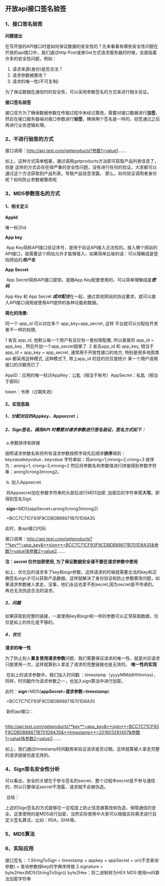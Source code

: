 ## 开放api接口签名验签

### 1、接口签名验签

**问题提出**

​	在写开放的API接口时是如何保证数据的安全性的？先来看看有哪些安全性问题在开放的api接口中，我们通过http Post或者Get方式请求服务器的时候，会面临着许多的安全性问题，例如：

1. 请求来源(身份)是否合法？
2. 请求参数被篡改？
3. 请求的唯一性(不可复制)

为了保证数据在通信时的安全性，可以采用参数签名的方式来进行相关验证。

**接口签名验签**

​	接口双方为了确保数据参数在传输过程中未经过篡改，需要对接口数据进行**加签**，然后在接口服务器端对接口参数进行**验签**，确保两个签名是一样的，验签通过之后再进行业务逻辑处理。

### 2、不进行验签的方式

接口调用：http://api.test.com/getproducts?参数1=value1.......

如上，这种方式简单粗暴，通过调用getproducts方法即可获取产品列表信息了，但是 这样的方式会存在很严重的安全性问题，没有进行任何的验证，大家都可以通过这个方法获取到产品列表，导致产品信息泄露。
那么，如何验证调用者身份呢？如何防止参数被篡改呢

### 3、MD5参数签名的方式

#### 1、相关定义

**AppId**

唯一标识id

**App key**

​	App Key简称API接口验证序号，是用于验证API接入合法性的。接入哪个网站的API接口，就需要这个网站允许才能够接入，如果简单比喻的话：可以理解成是登陆网站的***用户名*** 

**App Secret**

​	App Secret简称API接口密钥，是跟App Key配套使用的，可以简单理解成是***密码*** 

App Key 和 App Secret ***成对配合***在一起，通过其他网站的协议要求，就可以接入API接口调用或使用API提供的各种功能和数据。 

**简化的场景:**

同一个 app_id 可以对应多个 app_key+app_secret, 这样 平台就可以分配给开发者不一样的权限, 

1 省去 app_id, 他默认每一个用户有且仅有一套权限配置, 所以直接将 app_id = app_key , 然后外加一个app_secret就够了. 
2 省去app_id 和 app_key, 相当于 app_id = app_key = app_secret, 通常用于开放性接口的地方, 特别是很多地图类api 都采用这种模式, 这种模式下, 带上app_id 的目的仅仅是统计 某一个用户调用接口的次数而已了. 

AppID：应用的唯一标识AppKey：公匙（相当于账号）AppSecret：私匙（相当于密码）

token：令牌（过期失效）

#### 2、实现思路

##### 1、分配对应的Appkey、Appsecret；

##### 2、Sign签名，调用API 时需要对请求参数进行签名验证，签名方式如下： 

​    a.参数排序和拼接

​	 按照请求参数名称将所有请求参数按照字母先后顺序**排序**得到：keyvaluekeyvalue...keyvalue  字符串如：将arong=1,mrong=2,crong=3 排序为：arong=1, crong=3,mrong=2  然后将参数名和参数值进行拼接得到参数字符串：arong1crong3mrong2。 

​     b. 加入Appsecret

​	将Appsecret加在参数字符串的头部后进行MD5加密 ,加密后的字符串需**大写**。即得到签名Sign.

​	**sign**=MD5(appSecret+arong1crong3mrong2)

​		=BCC7C71CF93F9CDBDB88671B701D8A35

此时，新api接口代码:

接口调用：http://api.test.com/getproducts?**key**=app_key&**sign**=BCC7C71CF93F9CDBDB88671B701D8A35&参数1=value1&参数2=value2.......

**注：secret 仅作加密使用, 为了保证数据安全请不要在请求参数中使用**

如上，优化后的请求多了key和sign参数，这样请求的时候就需要合法的key和正确签名sign才可以获取产品数据。这样就解决了身份验证和防止参数篡改问题，如果请求参数被人拿走，没事，他们永远也拿不到secret,因为secret是不传递的。再也无法伪造合法的请求。

##### 3、问题

​	如果获取到完整的链接，一直使用key和sign和一样的参数可以正常获取数据，仅仅是如上的优化是不够的。

##### 4、优化

**请求的唯一性**

​	为了防止别人**重复使用请求参数**问题，我们需要保证请求的唯一性，就是对应请求只能使用一次，这样就算别人拿走了请求的完整链接也是无效的。
**唯一性的实现**

​	在如上的请求参数中，我们加入时间戳 ：timestamp（yyyyMMddHHmmss），同样，时间戳作为请求参数之一，也加入sign算法中进行加密。

​	此时：**sign**=MD5(**appSecret**+**请求参数**+**timestamp**)

​			   =BCC7C71CF93F9CDBDB88671B701D8A35

​	新的api接口：

​	http://api.test.com/getproducts**key**=app_key&**sign**=BCC7C71CF93F9CDBDB88671B701D8A35&**timestamp**=201603261407&参数1=value1&参数2=value2.......

如上，我们通过timestamp时间戳用来验证请求是否过期。这样就算被人拿走完整的请求链接也是无效的。

### 4、Sign签名安全性分析

​	可以看出，安全的关键在于参与签名的secret，整个过程中secret是不参与通信的，所以只要保证secret不泄露，请求就不会被伪造。

​	总结：

​	上述的Sign签名的方式能够在一定程度上防止信息被篡改和伪造，保障通信的安全，这里使用的是MD5进行加密，当然实际使用中大家可以根据实际需求进行自定义签名算法，比如：RSA，SHA等。


### 5、MD5算法



### 6、实际应用

接口签名：
1.StringToSign = timestamp + appkey + appSecret + url(不含查询参数) + 查询参数按key的字典序拼接 
2.signature = byte2Hex(MD5(StringToSign))
  byte2Hex：将二进制转为HEX
  MD5:使用md5算法加密字符串

